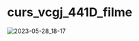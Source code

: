 # curs_vcgj_441D_filme

![2023-05-28_18-17](https://github.com/Dragos-Calota/curs_vcgj_441D_filme/assets/103530922/316d0f31-1a8f-46a2-ad7e-f37e7ce2fb18)
